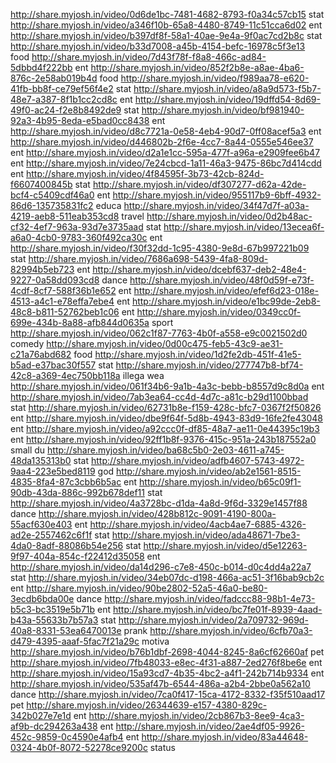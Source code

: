 http://share.myjosh.in/video/0d6de1bc-7481-4682-8793-f0a34c57cb15 stat
http://share.myjosh.in/video/a346f10b-65a8-4480-8749-11c51cca6d02 ent
http://share.myjosh.in/video/b397df8f-58a1-40ae-9e4a-9f0ac7cd2b8c stat
http://share.myjosh.in/video/b33d7008-a45b-4154-befc-16978c5f3e13 food
http://share.myjosh.in/video/7d43f78f-f8a8-466c-ad84-5dbbd4f222bb ent
http://share.myjosh.in/video/852f2b8e-a8ae-4ba6-876c-2e58ab019b4d food
http://share.myjosh.in/video/f989aa78-e620-41fb-bb8f-ce79ef56f4e2 stat
http://share.myjosh.in/video/a8a9d573-f5b7-48e7-a387-8f1b1cc2cd8c ent
http://share.myjosh.in/video/19dffd54-8d69-49f0-ac24-f2e8b8492de9 stat
http://share.myjosh.in/video/bf981940-92a3-4b95-8eda-e5bad0cc8438 ent
http://share.myjosh.in/video/d8c7721a-0e58-4eb4-90d7-0ff08acef5a3 ent
http://share.myjosh.in/video/d446802b-2f6e-4cc7-8a44-0555e546ee37 ent
http://share.myjosh.in/video/d2a1e1cc-595a-477f-a96a-e2909fee6b47 ent
http://share.myjosh.in/video/7e24cbcd-1a11-46a3-9475-86bc7d414cdd ent
http://share.myjosh.in/video/4f84595f-3b73-42cb-824d-f6607400845b stat
http://share.myjosh.in/video/df307277-d62a-42de-bcf4-c5409cdf46a0 ent
http://share.myjosh.in/video/955117b9-6bff-4932-86d6-135735831fc2 educa
http://share.myjosh.in/video/34f47d7f-a03a-4219-aeb8-511eab353cd8 travel
http://share.myjosh.in/video/0d2b48ac-cf32-4ef7-963a-93d7e3735aad stat
http://share.myjosh.in/video/13ecea6f-a6a0-4cb0-9783-360f492ca30c ent
http://share.myjosh.in/video/f30f32dd-1c95-4380-9e8d-67b997221b09 stat
http://share.myjosh.in/video/7686a698-5439-4fa8-809d-82994b5eb723 ent
http://share.myjosh.in/video/dcebf637-deb2-48e4-9227-0a58dd093cd8 dance
http://share.myjosh.in/video/48f0d59f-e73f-4cdf-8cf7-588f36b1e652 ent
http://share.myjosh.in/video/efef6d23-018e-4513-a4c1-e78effa7ebe4 ent
http://share.myjosh.in/video/e1bc99de-2eb8-48c8-b811-52762beb1c06 ent
http://share.myjosh.in/video/0349cc0f-699e-434b-8a88-afb844d0635a sport
http://share.myjosh.in/video/062c1f87-7763-4b0f-a558-e9c0021502d0 comedy
http://share.myjosh.in/video/0d00c475-feb5-43c9-ae31-c21a76abd682 food
http://share.myjosh.in/video/1d2fe2db-451f-41e5-b5ad-e37bac30f557 stat
http://share.myjosh.in/video/277747b8-bf74-42c8-a369-4ec750bb118a illega wea
http://share.myjosh.in/video/061f34b6-9a1b-4a3c-bebb-b8557d9c8d0a ent
http://share.myjosh.in/video/7ab3ea64-cc4d-4d7c-a81c-b29d1100bbad stat
http://share.myjosh.in/video/62731b8e-f159-428c-bfc7-0367f2f50826 ent
http://share.myjosh.in/video/dbe9f64f-5d8b-4943-83d9-16fe2fe43048 ent
http://share.myjosh.in/video/a92ccc0f-df85-48a7-ae11-0e44395c19b3 ent
http://share.myjosh.in/video/92ff1b8f-9376-415c-951a-243b187552a0 small du
http://share.myjosh.in/video/ba68c5b0-2e03-4611-a745-48da135313b0 stat
http://share.myjosh.in/video/adfb4607-5743-4972-9aa4-223e5bed8119 god
http://share.myjosh.in/video/ab2e1561-8515-4835-8fa4-87c3cbb6b5ac ent
http://share.myjosh.in/video/b65c09f1-90db-43da-886c-992b678def11 stat
http://share.myjosh.in/video/4a3728bc-d1da-4a8d-9f6d-3329e1457f88 dance
http://share.myjosh.in/video/428b812c-9091-4190-800a-55acf630e403 ent
http://share.myjosh.in/video/4acb4ae7-6885-4326-ad2e-2557462c6f1f stat
http://share.myjosh.in/video/ada48671-7be3-4da0-8adf-88086b54e256 stat
http://share.myjosh.in/video/d5e12263-9f97-404a-854c-f22412d35058 ent
http://share.myjosh.in/video/da14d296-c7e8-450c-b014-d0c4dd4a22a7 stat
http://share.myjosh.in/video/34eb07dc-d198-466a-ac51-3f16bab9cb2c ent
http://share.myjosh.in/video/90be2802-52a5-46a0-be80-3ecdb6bda00e dance
http://share.myjosh.in/video/fadccc88-98b1-4e73-b5c3-bc3519e5b71b ent
http://share.myjosh.in/video/bc7fe01f-8939-4aad-b43a-55633b7b57a3 stat
http://share.myjosh.in/video/2a709732-969d-40a8-8331-53ea6470013e prank
http://share.myjosh.in/video/6cfb70a3-d479-4395-aaaf-5fac7f21a29c motiva
http://share.myjosh.in/video/b76b1dbf-2698-4044-8245-8a6cf62660af pet
http://share.myjosh.in/video/7fb48033-e8ec-4f31-a887-2ed276f8be6e ent
http://share.myjosh.in/video/15a93cd7-4b35-4bc2-a4f1-242b714b9334 ent
http://share.myjosh.in/video/535af47b-6544-486a-a2b4-2bbe0a562a10 dance
http://share.myjosh.in/video/7ca0f417-15ca-4172-8332-f35f510aad17 pet
http://share.myjosh.in/video/26344639-e157-4380-829c-342b027e7e1d ent
http://share.myjosh.in/video/2cb867b3-8ee9-4ca3-af9b-dc294263a438 ent
http://share.myjosh.in/video/2ae4df05-9926-452c-9859-0c4590e4afb4 ent
http://share.myjosh.in/video/83a44648-0324-4b0f-8072-52278ce9200c status
